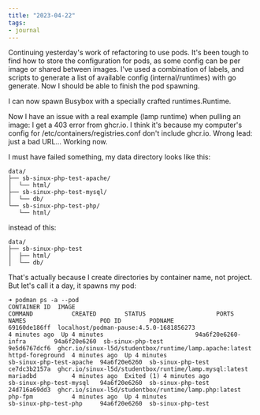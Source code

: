 ```yaml
---
title: "2023-04-22"
tags:
- journal
---
```


Continuing yesterday's work of refactoring to use pods. It's been tough to find how to store the configuration for pods, as some config can be per image or shared between images. I've used a combination of labels, and scripts to generate a list of available config (internal/runtimes) with go generate.
Now I should be able to finish the pod spawning.

I can now spawn Busybox with a specially crafted runtimes.Runtime.

Now I have an issue with a real example (lamp runtime) when pulling an image: I get a 403 error from ghcr.io. I think it's because my computer's config for /etc/containers/registries.conf don't include ghcr.io.
Wrong lead: just a bad URL... Working now.

I must have failed something, my data directory looks like this:
```
data/
├── sb-sinux-php-test-apache/
│  └── html/
├── sb-sinux-php-test-mysql/
│  └── db/
└── sb-sinux-php-test-php/
   └── html/
```

instead of this:
```
data/
├── sb-sinux-php-test
│  ├── html/
│  └── db/
```

That's actually because I create directories by container name, not project.
But let's call it a day, it spawns my pod:
```
➜ podman ps -a --pod
CONTAINER ID  IMAGE                                                    COMMAND           CREATED        STATUS                    PORTS       NAMES                     POD ID        PODNAME
69160de186ff  localhost/podman-pause:4.5.0-1681856273                                    4 minutes ago  Up 4 minutes                          94a6f20e6260-infra        94a6f20e6260  sb-sinux-php-test
9e5d6767dcf6  ghcr.io/sinux-l5d/studentbox/runtime/lamp.apache:latest  httpd-foreground  4 minutes ago  Up 4 minutes                          sb-sinux-php-test-apache  94a6f20e6260  sb-sinux-php-test
ce7dc3b2157a  ghcr.io/sinux-l5d/studentbox/runtime/lamp.mysql:latest   mariadbd          4 minutes ago  Exited (1) 4 minutes ago              sb-sinux-php-test-mysql   94a6f20e6260  sb-sinux-php-test
24d716a69dd3  ghcr.io/sinux-l5d/studentbox/runtime/lamp.php:latest     php-fpm           4 minutes ago  Up 4 minutes                          sb-sinux-php-test-php     94a6f20e6260  sb-sinux-php-test
```